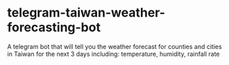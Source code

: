 # telegram-taiwan-weather-forecasting-bot
A telegram bot that will tell you the weather forecast for counties and cities in Taiwan for the next 3 days including: temperature, humidity, rainfall rate
